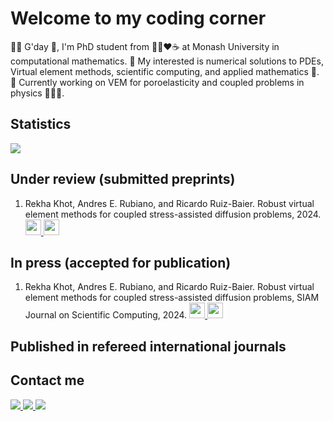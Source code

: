 # **Welcome to my coding corner**
👋🏻 G'day 🦘, I'm PhD student from 💛💙❤️☕ at Monash University in computational mathematics. 👀 My interested is numerical solutions to PDEs, Virtual element methods, scientific computing, and applied mathematics 🔢. 🌱 Currently working on VEM for poroelasticity and coupled problems in physics 🧑🏻‍🔬.
<!---
aerubianoma/aerubianoma is a ✨ special ✨ repository because its `README.md` (this file) appears on your GitHub profile.
You can click the Preview link to take a look at your changes.
--->
<!---
## **Programming Languages**

![PYTHON](https://img.shields.io/badge/Python-3776AB?style=for-the-badge&logo=python&logoColor=white)
![Jupyter Notebook](https://img.shields.io/badge/jupyter-%23FA0F00.svg?style=for-the-badge&logo=jupyter&logoColor=white)
![C](https://img.shields.io/badge/C-00599C?style=for-the-badge&logo=c&logoColor=white)
![C++](	https://img.shields.io/badge/C%2B%2B-00599C?style=for-the-badge&logo=c%2B%2B&logoColor=white)
![JAVA](https://img.shields.io/badge/Java-ED8B00?style=for-the-badge&logo=java&logoColor=white)
![MATLAB](https://www.mathworks.com/matlabcentral/images/matlab-file-exchange.svg)
![Octave](https://img.shields.io/badge/OCTAVE-darkblue?style=for-the-badge&logo=octave&logoColor=fcd683)
![LaTeX](https://img.shields.io/badge/latex-%23008080.svg?style=for-the-badge&logo=latex&logoColor=white)

## **Machine Learning / Data Science**

![NumPy](https://img.shields.io/badge/numpy-%23013243.svg?style=for-the-badge&logo=numpy&logoColor=white)
![Pandas](https://img.shields.io/badge/pandas-%23150458.svg?style=for-the-badge&logo=pandas&logoColor=white)
![Plotly](https://img.shields.io/badge/Plotly-%233F4F75.svg?style=for-the-badge&logo=plotly&logoColor=white)
![scikit-learn](https://img.shields.io/badge/scikit--learn-%23F7931E.svg?style=for-the-badge&logo=scikit-learn&logoColor=white)
![SciPy](https://img.shields.io/badge/SciPy-%230C55A5.svg?style=for-the-badge&logo=scipy&logoColor=%white)

## **Web Scrapping**

![Selenium](https://img.shields.io/badge/-selenium-%43B02A?style=for-the-badge&logo=selenium&logoColor=white)

## **Version Control**

![Git](https://img.shields.io/badge/git-%23F05033.svg?style=for-the-badge&logo=git&logoColor=white)
![GitHub](https://img.shields.io/badge/github-%23121011.svg?style=for-the-badge&logo=github&logoColor=white)

## **Database**

![MYSQL](https://img.shields.io/badge/MySQL-00000F?style=for-the-badge&logo=mysql&logoColor=white)

## **Cloud**

![AZURE](https://img.shields.io/badge/Microsoft_Azure-0089D6?style=for-the-badge&logo=microsoft-azure&logoColor=white)

## **Operating Systems**

![WINDOWS](https://img.shields.io/badge/Windows-0078D6?style=for-the-badge&logo=windows&logoColor=white)
![UBUNTU](https://img.shields.io/badge/Ubuntu-E95420?style=for-the-badge&logo=ubuntu&logoColor=white)
--->

## **Statistics**

<img align="center" src="https://github-readme-stats.vercel.app/api/top-langs/?username=aerubianoma&layout=compact&hide=html,jupyter%20notebook,css,coffeescript&title_color=ffffff&text_color=c9cacc&icon_color=2bbc8a&bg_color=1d1f21&langs_count=6" />

## **Under review (submitted preprints)**

1. Rekha Khot, Andres E. Rubiano, and Ricardo Ruiz-Baier. Robust virtual element methods for coupled stress-assisted
diffusion problems, 2024. <a href="https://arxiv.org/abs/2401.09714" target="_blank">
                             <img src="https://cdn-icons-png.flaticon.com/256/6747/6747196.png" width="25" height="25"/>
                          </a> <a href="https://github.com/aerubianoma/vem_stress_assisted_diffusion" target="_blank">
                                  <img src="https://freeiconshop.com/wp-content/uploads/edd/code-flat.png" width="25" height="25"/>
                                </a>

## **In press (accepted for publication)**

1. Rekha Khot, Andres E. Rubiano, and Ricardo Ruiz-Baier. Robust virtual element methods for coupled stress-assisted
diffusion problems, SIAM Journal on Scientific Computing, 2024. <a href="https://arxiv.org/abs/2401.09714" target="_blank">
                             <img src="https://cdn-icons-png.flaticon.com/256/6747/6747196.png" width="25" height="25"/>
                          </a> <a href="https://github.com/aerubianoma/vem_stress_assisted_diffusion" target="_blank">
                                  <img src="https://freeiconshop.com/wp-content/uploads/edd/code-flat.png" width="25" height="25"/>
                                </a>

## **Published in refereed international journals**

## **Contact me**

<p>
<a href="mailto:andres.rubianomartinez@monash.edu?Subject=Interest to reach you" target="_blank">
    <img src="https://img.shields.io/badge/Gmail-D14836?style=for-the-badge&logo=gmail&logoColor=white"/>
</a>
<a href="https://www.linkedin.com/in/aerubianoma/" target="_blank">
    <img src="https://img.shields.io/badge/LinkedIn-0077B5?style=for-the-badge&logo=linkedin&logoColor=white"/>
</a>
<a href="https://www.researchgate.net/profile/Andres-Rubiano-9" target="_blank">
    <img src="https://img.shields.io/badge/ResearchGate-00CCBB?style=for-the-badge&logo=ResearchGate&logoColor=white"/>
</a>
</p>

[1]: https://arxiv.org/abs/2401.09714

